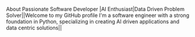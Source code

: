About
Passionate Software Developer |AI Enthusiast|Data Driven Problem Solver||Welcome to my GitHub profile I'm a software engineer with a strong foundation in Python, specializing in creating AI driven applications and data centric solutions||
